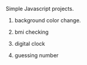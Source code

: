 Simple Javascript  projects.

1. background color change.<br/>

2. bmi checking
3. digital clock
4. guessing number
